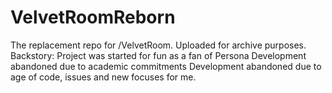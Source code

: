 # VelvetRoomReborn
The replacement repo for /VelvetRoom. 
Uploaded for archive purposes.
Backstory:
  Project was started for fun as a fan of Persona
  Development abandoned due to academic commitments
  Development abandoned due to age of code, issues and new focuses for me.
